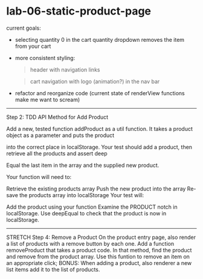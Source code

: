 # lab-06-static-product-page

current goals:

- selecting quantity 0 in the cart quantity dropdown removes the item from your cart

- more consistent styling: 

    > header with navigation links

    > cart navigation with logo (animation?) in the nav bar 

- refactor and reorganize code (current state of renderView functions make me want to scream)

---

Step 2: TDD API Method for Add Product

Add a new, tested function addProduct as a util function. It takes a product object as a parameter and puts the product 

into the correct place in localStorage. Your test should add a product, then retrieve all the products and assert deep 

Equal the last item in the array and the supplied new product.

Your function will need to:

Retrieve the existing products array
Push the new product into the array
Re-save the products array into localStorage
Your test will:

Add the product using your function
Examine the PRODUCT notch in localStorage. Use deepEqual to check that the product is now in localStorage.


--- 

STRETCH Step 4: Remove a Product
On the product entry page, also render a list of products with a remove button by each one.
Add a function removeProduct that takes a product code. In that method, find the product and remove from the product array.
Use this funtion to remove an item on an appropriate click;
BONUS: When adding a product, also renderer a new list items add it to the list of products.

